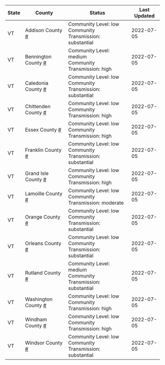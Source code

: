 State | County | Status | Last Updated
--- | --- | --- | --- 
VT | Addison County <a href="#addison_county">#</a> | <a name="addison_county"></a>Community Level: low<br/>Community Transmission: substantial | 2022-07-05
VT | Bennington County <a href="#bennington_county">#</a> | <a name="bennington_county"></a>Community Level: medium<br/>Community Transmission: high | 2022-07-05
VT | Caledonia County <a href="#caledonia_county">#</a> | <a name="caledonia_county"></a>Community Level: low<br/>Community Transmission: substantial | 2022-07-05
VT | Chittenden County <a href="#chittenden_county">#</a> | <a name="chittenden_county"></a>Community Level: low<br/>Community Transmission: high | 2022-07-05
VT | Essex County <a href="#essex_county">#</a> | <a name="essex_county"></a>Community Level: low<br/>Community Transmission: high | 2022-07-05
VT | Franklin County <a href="#franklin_county">#</a> | <a name="franklin_county"></a>Community Level: low<br/>Community Transmission: substantial | 2022-07-05
VT | Grand Isle County <a href="#grand_isle_county">#</a> | <a name="grand_isle_county"></a>Community Level: low<br/>Community Transmission: high | 2022-07-05
VT | Lamoille County <a href="#lamoille_county">#</a> | <a name="lamoille_county"></a>Community Level: low<br/>Community Transmission: moderate | 2022-07-05
VT | Orange County <a href="#orange_county">#</a> | <a name="orange_county"></a>Community Level: low<br/>Community Transmission: substantial | 2022-07-05
VT | Orleans County <a href="#orleans_county">#</a> | <a name="orleans_county"></a>Community Level: low<br/>Community Transmission: substantial | 2022-07-05
VT | Rutland County <a href="#rutland_county">#</a> | <a name="rutland_county"></a>Community Level: medium<br/>Community Transmission: substantial | 2022-07-05
VT | Washington County <a href="#washington_county">#</a> | <a name="washington_county"></a>Community Level: low<br/>Community Transmission: high | 2022-07-05
VT | Windham County <a href="#windham_county">#</a> | <a name="windham_county"></a>Community Level: low<br/>Community Transmission: high | 2022-07-05
VT | Windsor County <a href="#windsor_county">#</a> | <a name="windsor_county"></a>Community Level: low<br/>Community Transmission: substantial | 2022-07-05
